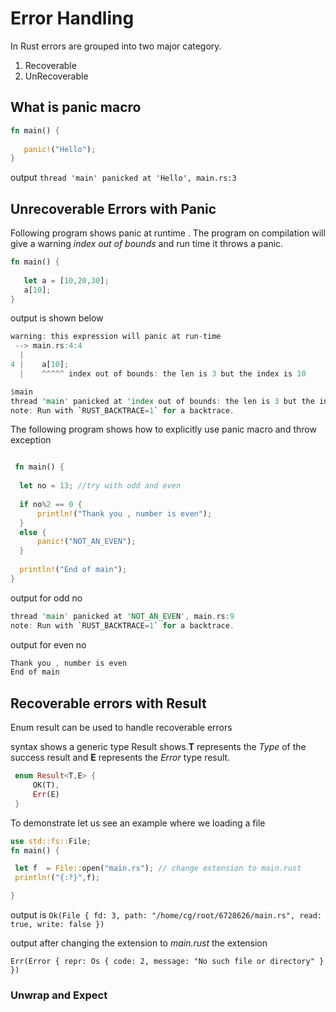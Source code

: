 # Error Handling

In Rust errors are grouped into two major category.

1. Recoverable
2. UnRecoverable

## What is panic macro

```rust
fn main() {
  
   panic!("Hello");
}

```

output `thread 'main' panicked at 'Hello', main.rs:3`

## Unrecoverable Errors with Panic

Following program shows panic at runtime . The program on compilation will give a warning *index out of bounds* and run time it throws a panic.

```rust
fn main() {
  
   let a = [10,20,30];
   a[10];
}

```

output is shown below

```rust
warning: this expression will panic at run-time
 --> main.rs:4:4
  |
4 |    a[10];
  |    ^^^^^ index out of bounds: the len is 3 but the index is 10

$main
thread 'main' panicked at 'index out of bounds: the len is 3 but the index is 10', main.rs:4
note: Run with `RUST_BACKTRACE=1` for a backtrace.


```

The following program shows how to explicitly use panic macro and throw exception


```rust

 fn main() {
  
  let no = 13; //try with odd and even
  
  if no%2 == 0 {
      println!("Thank you , number is even");
  }
  else {
      panic!("NOT_AN_EVEN");
  }
  
  println!("End of main");
}

```

output for odd no
```rust
thread 'main' panicked at 'NOT_AN_EVEN', main.rs:9
note: Run with `RUST_BACKTRACE=1` for a backtrace.
```

output for even no

```rust
Thank you , number is even
End of main
```

## Recoverable errors with Result

Enum result can be used to handle recoverable errors

syntax shows a generic type Result shows.**T** represents the *Type* of the success result  and **E** represents the *Error* type result.

```rust
 enum Result<T,E> {
     OK(T),
     Err(E)
 }


```

To demonstrate let us see an example where we loading a file 

```rust
use std::fs::File;
fn main() {

 let f  = File::open("main.rs"); // change extension to main.rust
 println!("{:?}",f);

}
```

output is `Ok(File { fd: 3, path: "/home/cg/root/6728626/main.rs", read: true, write: false })`

output after changing the extension to *main.rust* the extension

`Err(Error { repr: Os { code: 2, message: "No such file or directory" } })`


### Unwrap and Expect
